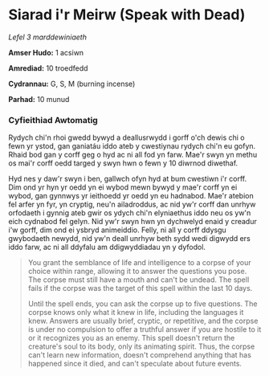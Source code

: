 # Siarad i'r Meirw (Speak with Dead)

*Lefel 3 marddewiniaeth*

**Amser Hudo:** 1 acsiwn

**Amrediad:** 10 troedfedd

**Cydrannau:** G, S, M (burning incense)

**Parhad:** 10  munud

### Cyfieithiad Awtomatig

Rydych chi'n rhoi gwedd bywyd a deallusrwydd i gorff o'ch dewis chi o fewn yr ystod, gan ganiatáu iddo ateb y cwestiynau rydych chi'n eu gofyn. Rhaid bod gan y corff geg o hyd ac ni all fod yn farw. Mae'r swyn yn methu os mai'r corff oedd targed y swyn hwn o fewn y 10 diwrnod diwethaf.

Hyd nes y daw'r swyn i ben, gallwch ofyn hyd at bum cwestiwn i'r corff. Dim ond yr hyn yr oedd yn ei wybod mewn bywyd y mae'r corff yn ei wybod, gan gynnwys yr ieithoedd yr oedd yn eu hadnabod. Mae'r atebion fel arfer yn fyr, yn cryptig, neu'n ailadroddus, ac nid yw'r corff dan unrhyw orfodaeth i gynnig ateb gwir os ydych chi'n elyniaethus iddo neu os yw'n eich cydnabod fel gelyn. Nid yw'r swyn hwn yn dychwelyd enaid y creadur i'w gorff, dim ond ei ysbryd animeiddio. Felly, ni all y corff ddysgu gwybodaeth newydd, nid yw'n deall unrhyw beth sydd wedi digwydd ers iddo farw, ac ni all ddyfalu am ddigwyddiadau yn y dyfodol.

>  You grant the semblance of life and intelligence to a corpse of your choice within range, allowing it to answer the questions you pose. The corpse must still have a mouth and can't be undead. The spell fails if the corpse was the target of this spell within the last 10 days.
>  
>  Until the spell ends, you can ask the corpse up to five questions. The corpse knows only what it knew in life, including the languages it knew. Answers are usually brief, cryptic, or repetitive, and the corpse is under no compulsion to offer a truthful answer if you are hostile to it or it recognizes you as an enemy. This spell doesn't return the creature's soul to its body, only its animating spirit. Thus, the corpse can't learn new information, doesn't comprehend anything that has happened since it died, and can't speculate about future events.